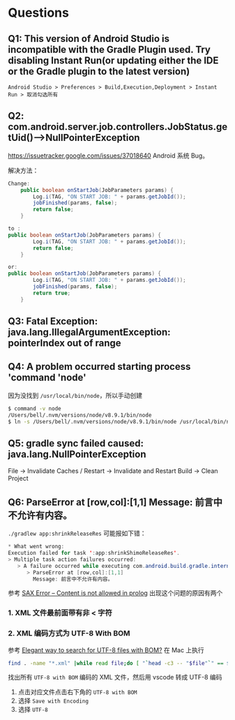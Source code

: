 # Questions

## Q1: This version of Android Studio is incompatible with the Gradle Plugin used. Try disabling Instant Run(or updating either the IDE or the Gradle plugin to the latest version)

`Android Studio > Preferences > Build,Execution,Deployment > Instant Run > 取消勾选所有`

## Q2: com.android.server.job.controllers.JobStatus.getUid()-->NullPointerException

<https://issuetracker.google.com/issues/37018640> Android 系统 Bug。

解决方法：

```java
Change:
    public boolean onStartJob(JobParameters params) {
        Log.i(TAG, "ON START JOB: " + params.getJobId());
        jobFinished(params, false);
        return false;
    }

to :
public boolean onStartJob(JobParameters params) {
        Log.i(TAG, "ON START JOB: " + params.getJobId());
        return false;
    }

or:
public boolean onStartJob(JobParameters params) {
        Log.i(TAG, "ON START JOB: " + params.getJobId());
        jobFinished(params, false);
        return true;
    }
```

## Q3: Fatal Exception: java.lang.IllegalArgumentException: pointerIndex out of range

## Q4: A problem occurred starting process 'command 'node'

因为没找到 `/usr/local/bin/node`，所以手动创建

```sh
$ command -v node
/Users/bell/.nvm/versions/node/v8.9.1/bin/node
$ ln -s /Users/bell/.nvm/versions/node/v8.9.1/bin/node /usr/local/bin/node
```

## Q5: gradle sync failed caused: java.lang.NullPointerException

File -> Invalidate Caches / Restart -> Invalidate and Restart
Build -> Clean Project

## Q6: ParseError at [row,col]:[1,1] Message: 前言中不允许有内容。

`./gradlew app:shrinkReleaseRes` 可能报如下错：

```java
* What went wrong:
Execution failed for task ':app:shrinkShimoReleaseRes'.
> Multiple task action failures occurred:
   > A failure occurred while executing com.android.build.gradle.internal.transforms.ShrinkProtoResourcesAction
      > ParseError at [row,col]:[1,1]
        Message: 前言中不允许有内容。
```

参考 [SAX Error – Content is not allowed in prolog](https://mkyong.com/java/sax-error-content-is-not-allowed-in-prolog/) 出现这个问题的原因有两个

### 1. XML 文件最前面带有非 < 字符

### 2. XML 编码方式为 UTF-8 With BOM

参考 [Elegant way to search for UTF-8 files with BOM?](https://stackoverflow.com/questions/204765/elegant-way-to-search-for-utf-8-files-with-bom) 在 Mac 上执行

```bash
find . -name "*.xml" |while read file;do [ "`head -c3 -- "$file"`" == $'\xef\xbb\xbf' ] && echo "found BOM in: $file";done
```

找出所有 `UTF-8 with BOM` 编码的 XML 文件，然后用 vscode 转成 UTF-8 编码

1. 点击对应文件点击右下角的 `UTF-8 with BOM`
2. 选择 `Save with Encoding`
3. 选择 `UTF-8`
